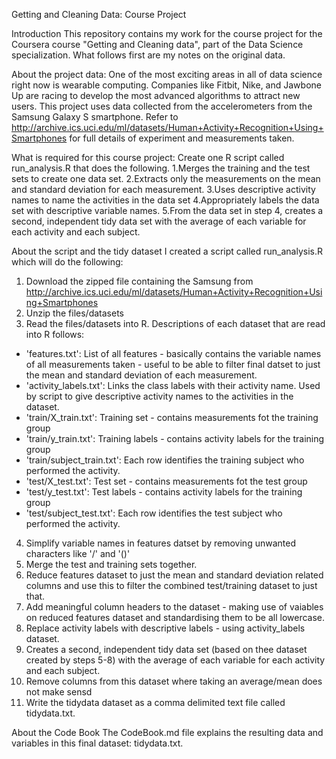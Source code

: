 

Getting and Cleaning Data: Course Project


Introduction
This repository contains my work for the course project for the Coursera course "Getting and Cleaning data", part of the Data Science specialization. 
What follows first are my notes on the original data.

About the project data:
One of the most exciting areas in all of data science right now is wearable computing. 
Companies like Fitbit, Nike, and Jawbone Up are racing to develop the most advanced algorithms to attract new users. 
This project uses data collected from the accelerometers from the Samsung Galaxy S smartphone. 
Refer to http://archive.ics.uci.edu/ml/datasets/Human+Activity+Recognition+Using+Smartphones  for full details of experiment
and measurements taken. 

What is required for this course project:
Create one R script called run_analysis.R that does the following. 
1.Merges the training and the test sets to create one data set.
2.Extracts only the measurements on the mean and standard deviation for each measurement. 
3.Uses descriptive activity names to name the activities in the data set
4.Appropriately labels the data set with descriptive variable names. 
5.From the data set in step 4, creates a second, independent tidy data set with the average of each variable for each activity and each subject.


About the script and the tidy dataset
I created a script called run_analysis.R which will do the following:
1. Download the zipped file containing the Samsung  from http://archive.ics.uci.edu/ml/datasets/Human+Activity+Recognition+Using+Smartphones 
2. Unzip the files/datasets
3. Read the files/datasets into R. Descriptions of each dataset that are read into R follows:

- 'features.txt': List of all features - basically contains the variable names of all measurements taken - useful to be able to filter final datset to just
the mean and standard deviation of each measurement.
- 'activity_labels.txt': Links the class labels with their activity name. Used by script to give descriptive activity names to the activities in the dataset.
- 'train/X_train.txt': Training set - contains measurements fot the training group
- 'train/y_train.txt': Training labels - contains activity labels for the training group
- 'train/subject_train.txt': Each row identifies the training subject who performed the activity. 
- 'test/X_test.txt': Test set - contains measurements fot the test group
- 'test/y_test.txt': Test labels - contains activity labels for the training group
- 'test/subject_test.txt': Each row identifies the test subject who performed the activity. 

4. Simplify variable names in features datset by removing unwanted characters like '/' and '()'
5. Merge the test and training sets together. 
6. Reduce features dataset to just the mean and standard deviation related columns and use this to filter the combined test/training dataset to just that.
7. Add meaningful column headers to the dataset - making use of vaiables on reduced features dataset and standardising them to be all lowercase.
8. Replace activity labels with descriptive labels - using activity_labels dataset.
9. Creates a second, independent tidy data set (based on thee dataset created by steps 5-8) with the average of each variable for each activity and 
each subject.
10. Remove columns from this dataset where taking an average/mean does not make sensd
11. Write the tidydata dataset as a comma delimited text file called tidydata.txt.



About the Code Book
The CodeBook.md file explains the resulting data and variables in this final dataset: tidydata.txt.

